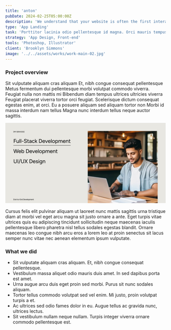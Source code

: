 ```yaml
---
title: 'anton'
pubDate: 2024-02-25T05:00:00Z
description: 'We understand that your website is often the first interaction potential customers have with your brand, and we strive to make that experience impactful and memorable.'
type: 'App Landing'
task: 'Porttitor lacinia odio pellentesque id magna. Orci mauris tempus at proin elementum tellus. Integer nec venenatis ultrices enim massa.'
strategy: 'App Design, Front-end'
tools: 'Photoshop, Illustrator'
client: 'Brooklyn Simmons'
image: '../../assets/works/work-main-02.jpg'
---
```


### Project overview

Sit vulputate aliquam cras aliquam Et, nibh congue consequat pellentesque Metus fermentum dui pellentesque morbi volutpat commodo viverra. Feugiat nulla non mattis mi Bibendum diam tempus ultrices ultricies viverra Feugiat placerat viverra tortor orci feugiat. Scelerisque dictum consequat egestas enim, at orci. Eu a posuere aliquam sed aliquam tortor non Morbi id massa interdum nam tellus Magna nunc interdum tellus neque auctor sagittis.

![work-main-thumb-02](../../assets/works/work-main-thumb-02.jpg)

Cursus felis elit pulvinar aliquam ut laoreet nunc mattis sagittis urna tristique diam at morbi vel eget arcu magna sit justo ornare a ante. Eget turpis vitae ultrices quis eu adipiscing tincidunt sollicitudin neque maecenas iaculis pellentesque libero pharetra nisl tellus sodales egestas blandit. Ornare maecenas leo congue nibh arcu eros a lorem leo at proin senectus sit lacus semper nunc vitae nec aenean elementum ipsum vulputate.

### What we did

- Sit vulputate aliquam cras aliquam. Et, nibh congue consequat pellentesque.
- Vestibulum massa aliquet odio mauris duis amet. In sed dapibus porta est amet.
- Urna augue arcu duis eget proin sed morbi. Purus sit nunc sodales aliquam.
- Tortor tellus commodo volutpat sed vel enim. Mi justo, proin volutpat turpis a et.
- Ac ultrices sed odio fames dolor in eu. Augue tellus ac gravida nunc, ultrices lectus.
- Sit vestibulum nullam neque nullam. Turpis integer viverra ornare commodo pellentesque est.
